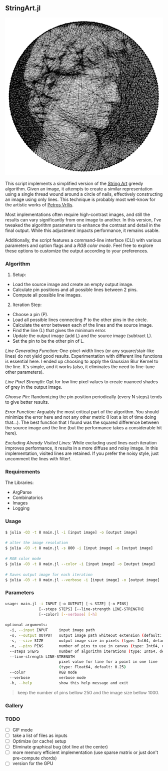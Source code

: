 ## StringArt.jl

![David by Michelangelo](examples/david.png)

This script implements a simplified version of the [String Art](https://en.wikipedia.org/wiki/String_art) greedy algorithm. Given an image, it attempts to create a similar representation using a single thread wound around a circle of nails, effectively constructing an image using only lines. This technique is probably most well-know for the artistic works of [Petros Vrllis](https://www.saatchiart.com/vrellis).

Most implementations often require high-contrast images, and still the results can vary significantly from one image to another. In this version, I've tweaked the algorithm parameters to enhance the contrast and detail in the final output. While this adjustment impacts performance, it remains usable.

Additionally, the script features a command-line interface (CLI) with various parameters and option flags and a _RGB color mode_. Feel free to explore these options to customize the output according to your preferences.

### Algorithm

1. Setup:

- Load the source image and create an empty output image.
- Calculate pin positions and all possible lines between 2 pins.
- Compute all possible line images.

2. Iteration Step:

- Choose a pin (P).
- Load all possible lines connecting P to the other pins in the circle.
- Calculate the error between each of the lines and the source image.
- Find the line (L) that gives the minimum error.
- Update the output image (add L) and the source image (subtract L).
- Set the pin to be the other pin of L.

_Line Generating Function:_
One-pixel-width lines (or any square/stair-like lines) do not yield good results. Experimentation with different line functions is essential here. I ended up choosing to apply the Gaussian Blur Kernel to the line. It's simple, and it works (also, it eliminates the need to fine-tune other parameters).

_Line Pixel Strength:_
Opt for low line pixel values to create nuanced shades of grey in the output image.

_Choose Pin:_
Randomizing the pin position periodically (every N steps) tends to give better results.

_Error Function:_
Arguably the most critical part of the algorithm. You should minimize the error here and not any other metric (I lost a lot of time doing that...). The best function that I found was the squared difference between the source image and the line (but the performance takes a considerable hit here).

_Excluding Already Visited Lines:_
While excluding used lines each iteration improves performance, it results in a more diffuse and noisy image. In this implementation, visited lines are retained. If you prefer the noisy style, just uncomment the lines with filter!.

### Requirements

The Libraries:

- ArgParse
- Combinatorics
- Images
- Logging

### Usage

```bash
$ julia -O3 -t 8 main.jl -i [input image] -o [output image]

# alter the image resolution
$ julia -O3 -t 8 main.jl -s 800 -i [input image] -o [output image]

# RGB color mode
$ julia -O3 -t 8 main.jl --color -i [input image] -o [output image]

# Saves output image for each iteration
$ julia -O3 -t 8 main.jl --verbose -i [input image] -o [output image]
```

### Parameters

```bash
usage: main.jl -i INPUT [-o OUTPUT] [-s SIZE] [-n PINS]
               [--steps STEPS] [--line-strength LINE-STRENGTH]
               [--color] [--verbose] [-h]

optional arguments:
  -i, --input INPUT     input image path
  -o, --output OUTPUT   output image path whiteout extension (default: "output")
  -s, --size SIZE       output image size in pixels (type: Int64, default: 512)
  -n, --pins PINS       number of pins to use in canvas (type: Int64, default: 180)
  --steps STEPS         number of algorithm iterations (type: Int64, default: 1000)
  --line-strength LINE-STRENGTH
                        pixel value for line for a point in one line
                        (type: Float64, default: 0.25)
  --color               RGB mode
  --verbose             verbose mode
  -h, --help            show this help message and exit
```

> keep the number of pins bellow 250 and the image size bellow 1000.

### Gallery

### TODO

- [ ] GIF mode
- [ ] take a list of files as inputs
- [ ] Optimize (or cache) setup
- [ ] Eliminate graphical bug (dot line at the center)
- [ ] more memory efficient implementation (use sparse matrix or just don't pre-compute chords)
- [ ] version for the GPU
